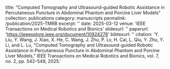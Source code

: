 
title: "Computed Tomography and Ultrasound-guided Robotic Assistance in Percutaneous Puncture in Abdominal Phantom and Porcine Liver Models"
collection: publications
category: manuscripts
permalink: /publication/2025-TMRB
excerpt: ''
date: 2025-03-12
venue: 'IEEE Transactions on Medical Robotics and Bionics'
slidesurl: ''
paperurl: 'https://ieeexplore.ieee.org/document/10924276'
bibtexurl: ''
citation: 'Y. Liu, Y. Wang, J. Xiao, X. He, C. Wang, J. Zhu, P. Lv, H. Cai, L. Qiu, Y. Zhu, Y. Li, and L. Lu, “Computed Tomography and Ultrasound-guided Robotic Assistance in Percutaneous Puncture in Abdominal Phantom and Porcine Liver Models,” IEEE Transactions on Medical Robotics and Bionics, vol. 7, no. 2, pp. 542–549, 2025.'

